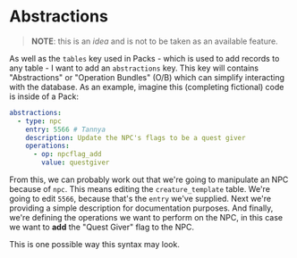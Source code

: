 # Abstractions

> __NOTE__: this is an _idea_ and is not to be taken as an available feature.

As well as the `tables` key used in Packs - which is used to add records to any table - I want to add an `abstractions` key. This key will contains "Abstractions" or "Operation Bundles" (O/B) which can simplify interacting with the database. As an example, imagine this (completing fictional) code is inside of a Pack:

```yaml
abstractions:
  - type: npc
    entry: 5566 # Tannya
    description: Update the NPC's flags to be a quest giver
    operations:
      - op: npcflag_add
        value: questgiver
```

From this, we can probably work out that we're going to manipulate an NPC because of `npc`. This means editing the `creature_template` table. We're going to edit `5566`, because that's the `entry` we've supplied. Next we're providing a simple description for documentation purposes. And finally, we're defining the operations we want to perform on the NPC, in this case we want to __add__ the "Quest Giver" flag to the NPC.

This is one possible way this syntax may look.